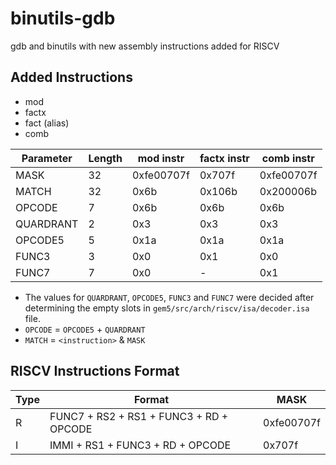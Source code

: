 # binutils-gdb
gdb and binutils with new assembly instructions added for RISCV


## Added Instructions
- mod
- factx
- fact (alias)
- comb

| Parameter | Length | mod instr | factx instr | comb instr |
| - | - | - | - | - |
| MASK | 32 | 0xfe00707f | 0x707f | 0xfe00707f |
| MATCH | 32 | 0x6b | 0x106b | 0x200006b |
| OPCODE | 7 | 0x6b | 0x6b | 0x6b |
| QUARDRANT | 2 | 0x3 | 0x3 | 0x3 |
| OPCODE5 | 5 | 0x1a | 0x1a | 0x1a |
| FUNC3 | 3 | 0x0 | 0x1 | 0x0 |
| FUNC7 | 7 | 0x0 | - | 0x1 |

- The values for `QUARDRANT`, `OPCODE5`, `FUNC3` and `FUNC7` were decided after determining the empty slots in `gem5/src/arch/riscv/isa/decoder.isa` file.
- `OPCODE` = `OPCODE5` + `QUARDRANT`
- `MATCH` = `<instruction>` & `MASK`


## RISCV Instructions Format
| Type | Format | MASK |
| - | - | - |
| R | FUNC7 + RS2 + RS1 + FUNC3 + RD + OPCODE | 0xfe00707f |
| I | IMMI + RS1 + FUNC3 + RD + OPCODE | 0x707f |
